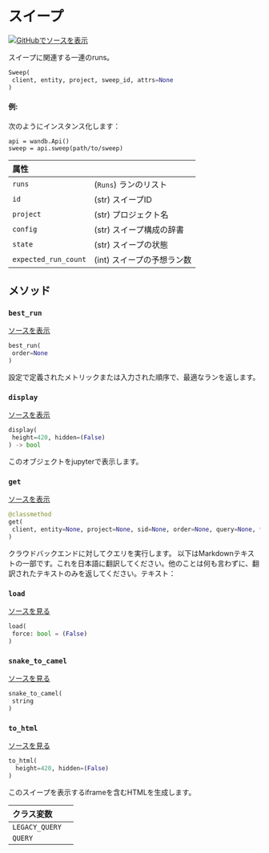 # スイープ

[![](https://www.tensorflow.org/images/GitHub-Mark-32px.png)GitHubでソースを表示](https://www.github.com/wandb/client/tree/c4726707ed83ebb270a2cf84c4fd17b8684ff699/wandb/apis/public.py#L2487-L2697)

スイープに関連する一連のruns。

```python
Sweep(
 client, entity, project, sweep_id, attrs=None
)
```

#### 例:

次のようにインスタンス化します：
```
api = wandb.Api()
sweep = api.sweep(path/to/sweep)
```
| 属性 | |
| :--- | :--- |
| `runs` | (`Runs`) ランのリスト |
| `id` | (str) スイープID |
| `project` | (str) プロジェクト名 |
| `config` | (str) スイープ構成の辞書 |
| `state` | (str) スイープの状態 |
| `expected_run_count` | (int) スイープの予想ラン数 |



## メソッド

### `best_run`



[ソースを表示](https://www.github.com/wandb/client/tree/c4726707ed83ebb270a2cf84c4fd17b8684ff699/wandb/apis/public.py#L2582-L2605)

```python
best_run(
 order=None
)
```

設定で定義されたメトリックまたは入力された順序で、最適なランを返します。
### `display`

[ソースを表示](https://www.github.com/wandb/client/tree/c4726707ed83ebb270a2cf84c4fd17b8684ff699/wandb/apis/public.py#L979-L990)

```python
display(
 height=420, hidden=(False)
) -> bool
```

このオブジェクトをjupyterで表示します。

### `get`

[ソースを表示](https://www.github.com/wandb/client/tree/c4726707ed83ebb270a2cf84c4fd17b8684ff699/wandb/apis/public.py#L2630-L2679)

```python
@classmethod
get(
 client, entity=None, project=None, sid=None, order=None, query=None, **kwargs
)
```

クラウドバックエンドに対してクエリを実行します。
以下はMarkdownテキストの一部です。これを日本語に翻訳してください。他のことは何も言わずに、翻訳されたテキストのみを返してください。テキスト：

### `load`

[ソースを見る](https://www.github.com/wandb/client/tree/c4726707ed83ebb270a2cf84c4fd17b8684ff699/wandb/apis/public.py#L2563-L2571)

```python
load(
 force: bool = (False)
)
```

### `snake_to_camel`

[ソースを見る](https://www.github.com/wandb/client/tree/c4726707ed83ebb270a2cf84c4fd17b8684ff699/wandb/apis/public.py#L975-L977)

```python
snake_to_camel(
 string
)
```
### `to_html`

[ソースを見る](https://www.github.com/wandb/client/tree/c4726707ed83ebb270a2cf84c4fd17b8684ff699/wandb/apis/public.py#L2681-L2689)

```python
to_html(
  height=420, hidden=(False)
)
```

このスイープを表示するiframeを含むHTMLを生成します。

| クラス変数 | |
| :--- | :--- |
| `LEGACY_QUERY` | |
| `QUERY` | |